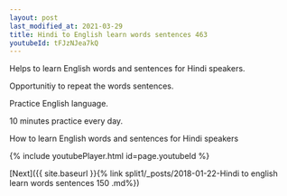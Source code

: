 ```yaml
---
layout: post
last_modified_at: 2021-03-29
title: Hindi to English learn words sentences 463 
youtubeId: tFJzNJea7kQ
---
```

 
 
Helps to learn English words and sentences for Hindi speakers.

Opportunitiy to repeat the words sentences. 

Practice English language. 
 
10 minutes practice every day. 
 
How to learn English words and sentences for Hindi speakers 
 
{% include youtubePlayer.html id=page.youtubeId %}
 
 
[Next]({{ site.baseurl }}{% link  split1/_posts/2018-01-22-Hindi to english learn words sentences 150 .md%})
 
